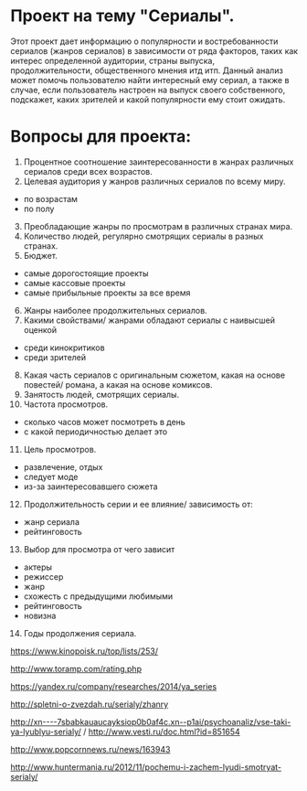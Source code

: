 # Проект на тему "Сериалы".

Этот проект дает информацию о популярности и востребованности сериалов (жанров сериалов) в зависимости от ряда факторов, таких как интерес определенной аудитории, страны выпуска, продолжительности, общественного мнения итд итп. Данный анализ может помочь пользователю найти интересный ему сериал, а также в случае, если пользователь настроен на выпуск своего собственного, подскажет, каких зрителей и какой популярности ему стоит ожидать. 

# Вопросы для проекта:

1. Процентное соотношение заинтересованности в жанрах различных сериалов среди всех возрастов.
2. Целевая аудитория у жанров различных сериалов по всему миру.
 * по возрастам
 * по полу
3. Преобладающие жанры по просмотрам в различных странах мира.
4. Количество людей, регулярно смотрящих сериалы в разных странах.
5. Бюджет.
 * самые дорогостоящие проекты
 * самые кассовые проекты
 * самые прибыльные проекты за все время
6. Жанры наиболее продолжительных сериалов.
7. Какими свойствами/ жанрами обладают сериалы с наивысшей оценкой
 * среди кинокритиков
 * среди зрителей
8. Какая часть сериалов с оригинальным сюжетом, какая на основе повестей/ романа, а какая на основе комиксов.
9. Занятость людей, смотрящих сериалы.
10. Частота просмотров.
 * сколько часов может посмотреть в день
 * с какой периодичностью делает это
11. Цель просмотров.
 * развлечение, отдых
 * следует моде
 * из-за заинтересовавшего сюжета
12. Продолжительность серии и ее влияние/ зависимость от:
 * жанр сериала
 * рейтинговость
13. Выбор для просмотра от чего зависит
 * актеры
 * режиссер
 * жанр
 * схожесть с предыдущими любимыми
 * рейтинговость
 * новизна
14. Годы продолжения сериала.



https://www.kinopoisk.ru/top/lists/253/

http://www.toramp.com/rating.php

https://yandex.ru/company/researches/2014/ya_series

http://spletni-o-zvezdah.ru/serialy/zhanry

http://xn----7sbabkauaucayksiop0b0af4c.xn--p1ai/psychoanaliz/vse-taki-ya-lyublyu-serialy/ / http://www.vesti.ru/doc.html?id=851654

http://www.popcornnews.ru/news/163943

http://www.huntermania.ru/2012/11/pochemu-i-zachem-lyudi-smotryat-serialy/
